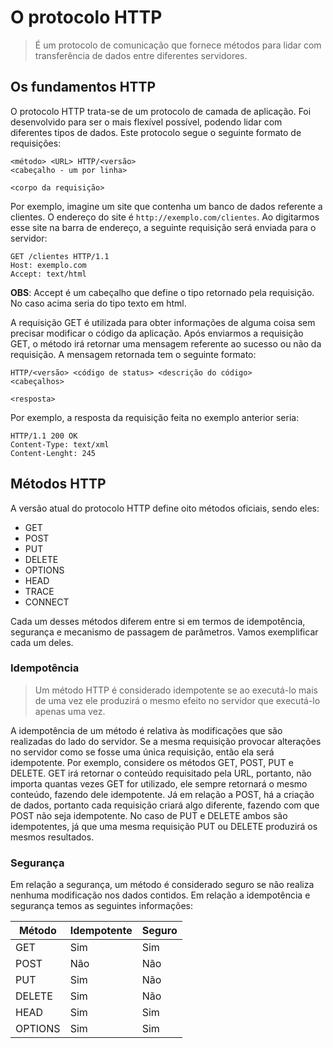 # O protocolo HTTP

>É um protocolo de comunicação que fornece métodos para lidar com transferência de dados entre diferentes servidores.

## Os fundamentos HTTP

O protocolo HTTP trata-se de um protocolo de camada de aplicação. Foi desenvolvido para ser o mais flexível possível, podendo lidar com diferentes tipos de dados. Este protocolo segue o seguinte formato de requisições:

```
<método> <URL> HTTP/<versão>
<cabeçalho - um por linha>

<corpo da requisição>
```

Por exemplo, imagine um site que contenha um banco de dados referente a clientes. O endereço do site é `http://exemplo.com/clientes`. Ao digitarmos esse site na barra de endereço, a seguinte requisição será enviada para o servidor:

```
GET /clientes HTTP/1.1
Host: exemplo.com
Accept: text/html
```

**OBS**: Accept é um cabeçalho que define o tipo retornado pela requisição. No caso acima seria do tipo texto em html.

A requisição GET é utilizada para obter informações de alguma coisa sem precisar modificar o código da aplicação. Após enviarmos a requisição GET, o método irá retornar uma mensagem referente ao sucesso ou não da requisição. A mensagem retornada tem o seguinte formato:

```
HTTP/<versão> <código de status> <descrição do código>
<cabeçalhos>

<resposta>
```

Por exemplo, a resposta da requisição feita no exemplo anterior seria:

```
HTTP/1.1 200 OK
Content-Type: text/xml
Content-Lenght: 245
```
## Métodos HTTP

A versão atual do protocolo HTTP define oito métodos oficiais, sendo eles:
- GET
- POST
- PUT
- DELETE
- OPTIONS
- HEAD
- TRACE
- CONNECT

Cada um desses métodos diferem entre si em termos de idempotência, segurança e mecanismo de passagem de parâmetros. Vamos exemplificar cada um deles.

### Idempotência

>Um método HTTP é considerado idempotente se ao executá-lo mais de uma vez ele produzirá o mesmo efeito no servidor que executá-lo apenas uma vez.

A idempotência de um método é relativa às modificações que são realizadas do lado do servidor. Se a mesma requisição provocar alterações no servidor como se fosse uma única requisição, então ela será idempotente. Por exemplo, considere os métodos GET, POST, PUT e DELETE. GET irá retornar o conteúdo requisitado pela URL, portanto, não importa quantas vezes GET for utilizado, ele sempre retornará o mesmo conteúdo, fazendo dele idempotente. Já em relação a POST, há a criação de dados, portanto cada requisição criará algo diferente, fazendo com que POST não seja idempotente. No caso de PUT e DELETE ambos são idempotentes, já que uma mesma requisição PUT ou DELETE produzirá os mesmos resultados.

 ### Segurança

 Em relação a segurança, um método é considerado seguro se não realiza nenhuma modificação nos dados contidos. Em relação a idempotência e segurança temos as seguintes informações:
 
 |Método|Idempotente|Seguro|
 |---|---|---|
 |GET|Sim|Sim|
 |POST|Não|Não|
 |PUT|Sim|Não|
 |DELETE|Sim|Não|
 |HEAD|Sim|Sim|
 |OPTIONS|Sim|Sim|
